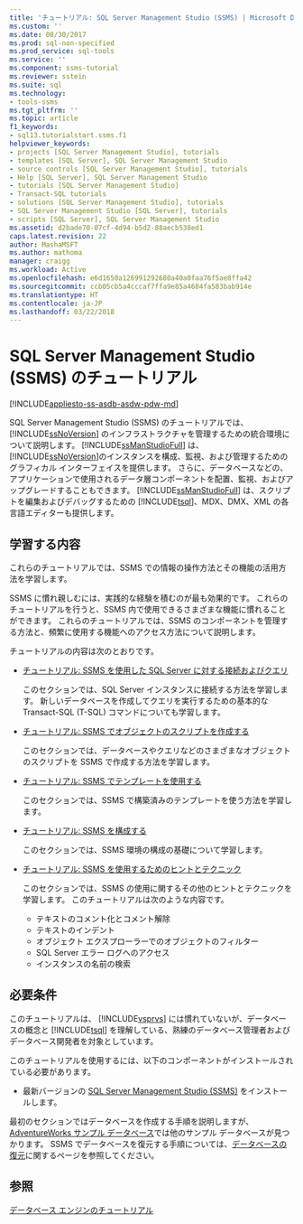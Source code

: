 ```yaml
---
title: 'チュートリアル: SQL Server Management Studio (SSMS) | Microsoft Docs'
ms.custom: ''
ms.date: 08/30/2017
ms.prod: sql-non-specified
ms.prod_service: sql-tools
ms.service: ''
ms.component: ssms-tutorial
ms.reviewer: sstein
ms.suite: sql
ms.technology:
- tools-ssms
ms.tgt_pltfrm: ''
ms.topic: article
f1_keywords:
- sql13.tutorialstart.ssms.f1
helpviewer_keywords:
- projects [SQL Server Management Studio], tutorials
- templates [SQL Server], SQL Server Management Studio
- source controls [SQL Server Management Studio], tutorials
- Help [SQL Server], SQL Server Management Studio
- tutorials [SQL Server Management Studio]
- Transact-SQL tutorials
- solutions [SQL Server Management Studio], tutorials
- SQL Server Management Studio [SQL Server], tutorials
- scripts [SQL Server], SQL Server Management Studio
ms.assetid: d2bade70-07cf-4d94-b5d2-88aecb538ed1
caps.latest.revision: 22
author: MashaMSFT
ms.author: mathoma
manager: craigg
ms.workload: Active
ms.openlocfilehash: e6d1650a126991292680a40a0faa76f5ae8ffa42
ms.sourcegitcommit: ccb05cb5a4cccaf7ffa9e85a4684fa583bab914e
ms.translationtype: HT
ms.contentlocale: ja-JP
ms.lasthandoff: 03/22/2018
---
```

# <a name="tutorials-for-sql-server-management-studio-ssms"></a>SQL Server Management Studio (SSMS) のチュートリアル
[!INCLUDE[appliesto-ss-asdb-asdw-pdw-md](../../includes/appliesto-ss-asdb-asdw-pdw-md.md)]

SQL Server Management Studio (SSMS) のチュートリアルでは、 [!INCLUDE[ssNoVersion](../../includes/ssnoversion-md.md)] のインフラストラクチャを管理するための統合環境について説明します。 [!INCLUDE[ssManStudioFull](../../includes/ssmanstudiofull-md.md)] は、 [!INCLUDE[ssNoVersion](../../includes/ssnoversion-md.md)]のインスタンスを構成、監視、および管理するためのグラフィカル インターフェイスを提供します。 さらに、データベースなどの、アプリケーションで使用されるデータ層コンポーネントを配置、監視、およびアップグレードすることもできます。 [!INCLUDE[ssManStudioFull](../../includes/ssmanstudiofull-md.md)] は、スクリプトを編集およびデバッグするための [!INCLUDE[tsql](../../includes/tsql-md.md)]、MDX、DMX、XML の各言語エディターも提供します。  
  
## <a name="what-you-will-learn"></a>学習する内容  

これらのチュートリアルでは、SSMS での情報の操作方法とその機能の活用方法を学習します。
  
SSMS に慣れ親しむには、実践的な経験を積むのが最も効果的です。 これらのチュートリアルを行うと、SSMS 内で使用できるさまざまな機能に慣れることができます。  これらのチュートリアルでは、SSMS のコンポーネントを管理する方法と、頻繁に使用する機能へのアクセス方法について説明します。  

チュートリアルの内容は次のとおりです。 

  
- [チュートリアル: SSMS を使用した SQL Server に対する接続およびクエリ](connect-query-sql-server.md)

    このセクションでは、SQL Server インスタンスに接続する方法を学習します。 新しいデータベースを作成してクエリを実行するための基本的な Transact-SQL (T-SQL) コマンドについても学習します。 

- [チュートリアル: SSMS でオブジェクトのスクリプトを作成する](scripting-ssms.md)

    このセクションでは、データベースやクエリなどのさまざまなオブジェクトのスクリプトを SSMS で作成する方法を学習します。 

- [チュートリアル: SSMS でテンプレートを使用する](templates-ssms.md)
   
    このセクションでは、SSMS で構築済みのテンプレートを使う方法を学習します。 

- [チュートリアル: SSMS を構成する](ssms-configuration.md)

    このセクションでは、SSMS 環境の構成の基礎について学習します。 
  

- [チュートリアル: SSMS を使用するためのヒントとテクニック](ssms-tricks.md)

    このセクションでは、SSMS の使用に関するその他のヒントとテクニックを学習します。 このチュートリアルは次のような内容です。
    - テキストのコメント化とコメント解除
    - テキストのインデント
    - オブジェクト エクスプローラーでのオブジェクトのフィルター
    - SQL Server エラー ログへのアクセス
    - インスタンスの名前の検索 
 
  
## <a name="requirements"></a>必要条件  
このチュートリアルは、 [!INCLUDE[vsprvs](../../includes/vsprvs-md.md)] には慣れていないが、データベースの概念と [!INCLUDE[tsql](../../includes/tsql-md.md)] を理解している、熟練のデータベース管理者およびデータベース開発者を対象としています。  
  
このチュートリアルを使用するには、以下のコンポーネントがインストールされている必要があります。  

  -   最新バージョンの [SQL Server Management Studio (SSMS)](../download-sql-server-management-studio-ssms.md) をインストールします。  

最初のセクションではデータベースを作成する手順を説明しますが、[AdventureWorks サンプル データベース](https://github.com/Microsoft/sql-server-samples/releases)では他のサンプル データベースが見つかります。 SSMS でデータベースを復元する手順については、[データベースの復元](https://docs.microsoft.com/en-us/sql/relational-databases/backup-restore/restore-a-database-backup-using-ssms)に関するページを参照してください。 


  
## <a name="see-also"></a>参照  
[データベース エンジンのチュートリアル](../../relational-databases/database-engine-tutorials.md)  
  
  
  

